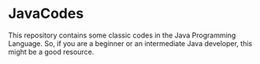# JavaCodes
This repository contains some classic codes in the Java Programming Language. So, if you are a beginner or an intermediate Java developer, this might be a good resource.
